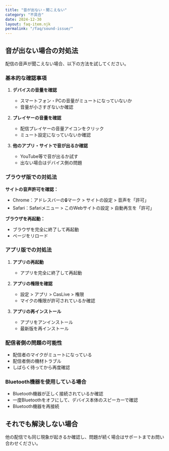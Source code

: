 ```yaml
---
title: "音が出ない・聞こえない"
category: "不具合"
date: 2024-12-30
layout: faq-item.njk
permalink: "/faq/sound-issue/"
---
```


## 音が出ない場合の対処法

配信の音声が聞こえない場合、以下の方法を試してください。

### 基本的な確認事項

1. **デバイスの音量を確認**
   - スマートフォン・PCの音量がミュートになっていないか
   - 音量が小さすぎないか確認

2. **プレイヤーの音量を確認**
   - 配信プレイヤーの音量アイコンをクリック
   - ミュート設定になっていないか確認

3. **他のアプリ・サイトで音が出るか確認**
   - YouTube等で音が出るか試す
   - 出ない場合はデバイス側の問題

### ブラウザ版での対処法

**サイトの音声許可を確認：**

- Chrome：アドレスバーの🔒マーク > サイトの設定 > 音声を「許可」
- Safari：Safariメニュー > このWebサイトの設定 > 自動再生を「許可」

**ブラウザを再起動：**
- ブラウザを完全に終了して再起動
- ページをリロード

### アプリ版での対処法

1. **アプリの再起動**
   - アプリを完全に終了して再起動

2. **アプリの権限を確認**
   - 設定 > アプリ > CasLive > 権限
   - マイクの権限が許可されているか確認

3. **アプリの再インストール**
   - アプリをアンインストール
   - 最新版を再インストール

### 配信者側の問題の可能性

- 配信者のマイクがミュートになっている
- 配信者側の機材トラブル
- しばらく待ってから再度確認

### Bluetooth機器を使用している場合

- Bluetooth機器が正しく接続されているか確認
- 一度Bluetoothをオフにして、デバイス本体のスピーカーで確認
- Bluetooth機器を再接続

## それでも解決しない場合

他の配信でも同じ現象が起きるか確認し、問題が続く場合はサポートまでお問い合わせください。
